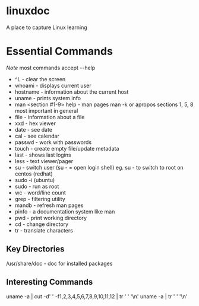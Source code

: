 # linuxdoc
A place to capture Linux learning

# Essential Commands
*Note* most commands accept --help

* ^L - clear the screen
* whoami - displays current user
* hostname - information about the current host
* uname - prints system info
* man <section #1-9> help - man pages
  man -k <keyword> or apropos
  sections 1, 5, 8 most important in general
* file - information about a file
* xxd - hex viewer
* date - see date
* cal - see calendar
* passwd - work with passwords
* touch - create empty file/update metadata
* last - shows last logins
* less - text viewer/pager
* su - switch user (su - = open login shell)
  eg. su - to switch to root on centos (redhat)
* sudo -i (ubuntu)
* sudo <cmd> - run <cmd> as root
* wc - word/line count
* grep - filtering utility
* mandb - refresh man pages
* pinfo - a documentation system like man
* pwd - print working directory
* cd - change directory
* tr - translate characters
  
## Key Directories
/usr/share/doc - doc for installed packages

## Interesting Commands
uname -a | cut -d' ' -f1,2,3,4,5,6,7,8,9,10,11,12 | tr ' ' '\n'
uname -a | tr ' ' '\n'
